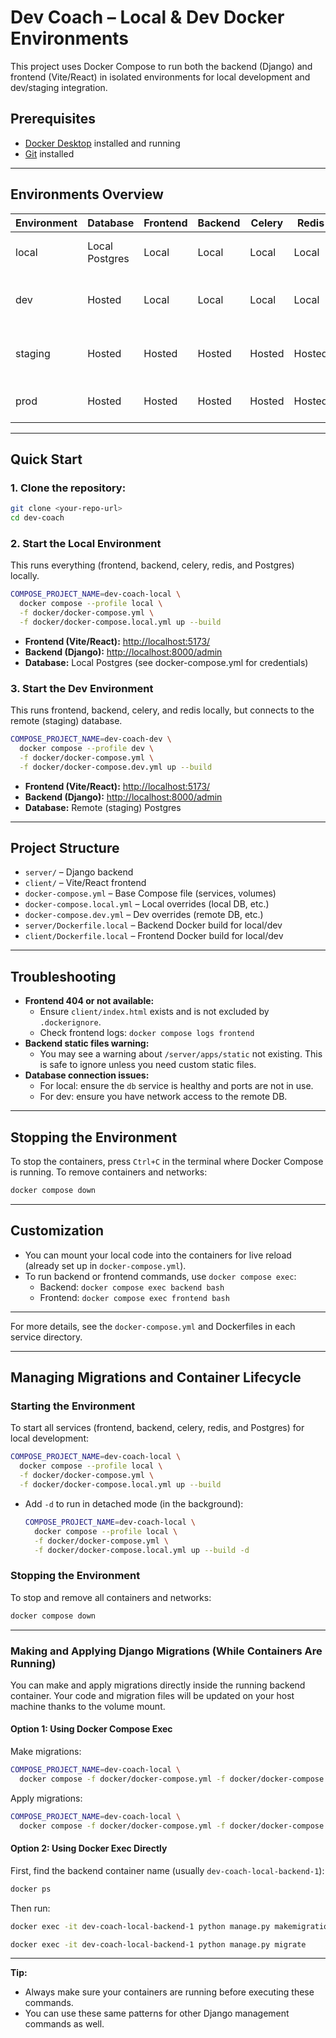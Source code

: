 # Dev Coach – Local & Dev Docker Environments

This project uses Docker Compose to run both the backend (Django) and frontend (Vite/React) in isolated environments for local development and dev/staging integration.

## Prerequisites

- [Docker Desktop](https://www.docker.com/products/docker-desktop/) installed and running
- [Git](https://git-scm.com/) installed

---

## Environments Overview

| Environment | Database       | Frontend | Backend | Celery | Redis  | Usage                                  |
| ----------- | -------------- | -------- | ------- | ------ | ------ | -------------------------------------- |
| local       | Local Postgres | Local    | Local   | Local  | Local  | Full local stack for development       |
| dev         | Hosted         | Local    | Local   | Local  | Local  | Local code, but DB is remote (staging) |
| staging     | Hosted         | Hosted   | Hosted  | Hosted | Hosted | (To be defined, typically for QA)      |
| prod        | Hosted         | Hosted   | Hosted  | Hosted | Hosted | (To be defined, for production)        |

---

## Quick Start

### 1. **Clone the repository:**

```sh
git clone <your-repo-url>
cd dev-coach
```

### 2. **Start the Local Environment**

This runs everything (frontend, backend, celery, redis, and Postgres) locally.

```sh
COMPOSE_PROJECT_NAME=dev-coach-local \
  docker compose --profile local \
  -f docker/docker-compose.yml \
  -f docker/docker-compose.local.yml up --build
```

- **Frontend (Vite/React):** [http://localhost:5173/](http://localhost:5173/)
- **Backend (Django):** [http://localhost:8000/admin](http://localhost:8000/admin)
- **Database:** Local Postgres (see docker-compose.yml for credentials)

### 3. **Start the Dev Environment**

This runs frontend, backend, celery, and redis locally, but connects to the remote (staging) database.

```sh
COMPOSE_PROJECT_NAME=dev-coach-dev \
  docker compose --profile dev \
  -f docker/docker-compose.yml \
  -f docker/docker-compose.dev.yml up --build
```

- **Frontend (Vite/React):** [http://localhost:5173/](http://localhost:5173/)
- **Backend (Django):** [http://localhost:8000/admin](http://localhost:8000/admin)
- **Database:** Remote (staging) Postgres

---

## Project Structure

- `server/` – Django backend
- `client/` – Vite/React frontend
- `docker-compose.yml` – Base Compose file (services, volumes)
- `docker-compose.local.yml` – Local overrides (local DB, etc.)
- `docker-compose.dev.yml` – Dev overrides (remote DB, etc.)
- `server/Dockerfile.local` – Backend Docker build for local/dev
- `client/Dockerfile.local` – Frontend Docker build for local/dev

---

## Troubleshooting

- **Frontend 404 or not available:**
  - Ensure `client/index.html` exists and is not excluded by `.dockerignore`.
  - Check frontend logs: `docker compose logs frontend`
- **Backend static files warning:**
  - You may see a warning about `/server/apps/static` not existing. This is safe to ignore unless you need custom static files.
- **Database connection issues:**
  - For local: ensure the `db` service is healthy and ports are not in use.
  - For dev: ensure you have network access to the remote DB.

---

## Stopping the Environment

To stop the containers, press `Ctrl+C` in the terminal where Docker Compose is running. To remove containers and networks:

```sh
docker compose down
```

---

## Customization

- You can mount your local code into the containers for live reload (already set up in `docker-compose.yml`).
- To run backend or frontend commands, use `docker compose exec`:
  - Backend: `docker compose exec backend bash`
  - Frontend: `docker compose exec frontend bash`

---

For more details, see the `docker-compose.yml` and Dockerfiles in each service directory.

---

## Managing Migrations and Container Lifecycle

### Starting the Environment

To start all services (frontend, backend, celery, redis, and Postgres) for local development:

```sh
COMPOSE_PROJECT_NAME=dev-coach-local \
  docker compose --profile local \
  -f docker/docker-compose.yml \
  -f docker/docker-compose.local.yml up --build
```

- Add `-d` to run in detached mode (in the background):
  ```sh
  COMPOSE_PROJECT_NAME=dev-coach-local \
    docker compose --profile local \
    -f docker/docker-compose.yml \
    -f docker/docker-compose.local.yml up --build -d
  ```

### Stopping the Environment

To stop and remove all containers and networks:

```sh
docker compose down
```

---

### Making and Applying Django Migrations (While Containers Are Running)

You can make and apply migrations directly inside the running backend container. Your code and migration files will be updated on your host machine thanks to the volume mount.

#### **Option 1: Using Docker Compose Exec**

Make migrations:
```sh
COMPOSE_PROJECT_NAME=dev-coach-local \
  docker compose -f docker/docker-compose.yml -f docker/docker-compose.local.yml exec backend python manage.py makemigrations
```

Apply migrations:
```sh
COMPOSE_PROJECT_NAME=dev-coach-local \
  docker compose -f docker/docker-compose.yml -f docker/docker-compose.local.yml exec backend python manage.py migrate
```

#### **Option 2: Using Docker Exec Directly**

First, find the backend container name (usually `dev-coach-local-backend-1`):
```sh
docker ps
```

Then run:
```sh
docker exec -it dev-coach-local-backend-1 python manage.py makemigrations
```
```sh
docker exec -it dev-coach-local-backend-1 python manage.py migrate
```

---

**Tip:**
- Always make sure your containers are running before executing these commands.
- You can use these same patterns for other Django management commands as well.

